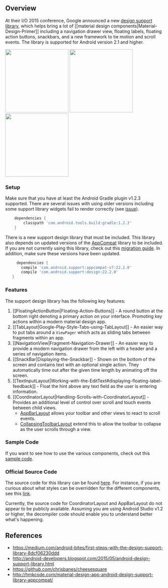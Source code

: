 ## Overview

At their I/O 2015 conference, Google announced a new [design support library](http://android-developers.blogspot.com/2015/05/android-design-support-library.html), which helps bring a lot of [[material design components|Material-Design-Primer]] including a navigation drawer view, floating labels, floating action buttons, snackbars, and a new framework to tie motion and scroll events.  The library is supported for Android version 2.1 and higher. 

<img src="http://cdn.androidpolice.com/wp-content/uploads/2014/10/nexus2cee_67-351x625.png" width="200" />
<a href="https://github.com/chrisbanes/cheesesquare"><img src="http://i.stack.imgur.com/Wb28n.png" width="200" /></a>
<a href="https://github.com/codepath/android_guides/wiki/Displaying-the-Snackbar"><img src="http://i.imgur.com/JSdKnP2.png" width="200" /></a>

### Setup

Make sure that you have at least the Android Gradle plugin v1.2.3 supported.  There are several issues with using older versions including some support library widgets fail to render correctly (see [issue](https://code.google.com/p/android/issues/detail?id=170841)).  

```gradle
    dependencies {
        classpath 'com.android.tools.build:gradle:1.2.3'
    }
```
There is a new support design library that must be included.   This library also depends on updated versions of the [AppCompat](http://android-developers.blogspot.com/2014/10/appcompat-v21-material-design-for-pre.html) library to be included.  If you are not currently using this library, check out this [migration guide](https://github.com/codepath/android_guides/wiki/Migrating-to-the-AppCompat-Library).  In addition, make sure these versions have been updated.  

   ```gradle
        dependencies {
          compile 'com.android.support:appcompat-v7:22.2.0'
          compile 'com.android.support:design:22.2.0'
      }
   ```


### Features

The support design library has the following key features:

1. [[FloatingActionButton|Floating-Action-Buttons]] - A round button at the bottom right denoting a primary action on your interface. Promoting key actions within a modern material design app.
2. [[TabLayout|Google-Play-Style-Tabs-using-TabLayout]] - An easier way to put tabs around a `ViewPager` which acts as sliding tabs between fragments within an app.
3. [[NavigationView|Fragment-Navigation-Drawer]] - An easier way to provide a modern navigation drawer from the left with a header and a series of navigation items. 
4. [[SnackBar|Displaying-the-Snackbar]] - Shown on the bottom of the screen and contains text with an optional single action. They automatically time out after the given time length by animating off the screen.
5. [[TextInputLayout|Working-with-the-EditText#displaying-floating-label-feedback]] - Float the hint above any text field as the user is entering information. 
6. [[CoordinatorLayout|Handling-Scrolls-with-CoordinatorLayout]] - Provides an additional level of control over scroll and touch events between child views.
     * [AppBarLayout](http://developer.android.com/reference/android/support/design/widget/AppBarLayout.html) allows your toolbar and other views to react to scroll events. 
     * [CollapsingToolbarLayout](http://developer.android.com/reference/android/support/design/widget/CollapsingToolbarLayout.html) extend this to allow the toolbar to collapse as the user scrolls through a view.  

### Sample Code

If you want to see how to use the various components, check out this [sample code](https://github.com/chrisbanes/cheesesquare).

### Official Source Code

The source code for this library can be found [here](https://android.googlesource.com/platform/frameworks/support.git/+/master/design/).  For instance, if you are curious about what styles can be overridden for the different components, see this [link](https://android.googlesource.com/platform/frameworks/support.git/+/master/design/res/values/styles.xml).

Currently, the source code for CoordinatorLayout and AppBarLayout do not appear to be publicly available.  Assuming you are using Android Studio v1.2 or higher, the decompiler code should enable you to understand better what's happening.

## References

* <https://medium.com/android-bites/first-steps-with-the-design-support-library-8dcf06230ddd>
* <http://android-developers.blogspot.com/2015/05/android-design-support-library.html>
* <https://github.com/chrisbanes/cheesesquare>
* <http://hmkcode.com/material-design-app-android-design-support-library-appcompat/>